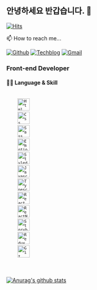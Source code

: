 ## 안녕하세요 반갑습니다. 🙌

<div>
	
  [![Hits](https://hits.seeyoufarm.com/api/count/incr/badge.svg?url=https%3A%2F%2Fgithub.com%2Fwjdxor133&count_bg=%2379C83D&title_bg=%23555555&icon=&icon_color=%23E7E7E7&title=hits&edge_flat=false)](https://hits.seeyoufarm.com)
	
  </div>
  
  📫 How to reach me...
  <div>
	
 [![Github](http://img.shields.io/badge/-Github-black?style=flat-square&logo=github&link=https://github.com/wjdxor133)](https://github.com/wjdxor133)     [![Techblog](http://img.shields.io/badge/-Tech%20blog-2CA5E0?style=flat-square&logo=Bloglovin&logoColor=white&link=https://wjdxor133.github.io/)](https://wjdxor133.github.io/)     [![Gmail](https://img.shields.io/badge/Gmail-d14836?style=flat-square&logo=Gmail&logoColor=white&link=mailto:wjdxor1224@gmail.com)](mailto:wjdxor1224@gmail.com) 
	
  </div>

### Front-end Developer
#### 👨‍💻 Language & Skill
<code>
	<code><img alt="Html" src="https://user-images.githubusercontent.com/47416686/92299565-4d548280-ef8e-11ea-800d-86b5c28fbcdc.png" width="32"></code>
	<code><img alt="Css" src="https://user-images.githubusercontent.com/47416686/92299858-2ea3bb00-ef91-11ea-8d20-c6561b1ef711.png" width="32"></code>
	<code><img alt="Sass" src="https://user-images.githubusercontent.com/26512984/88482103-2754bf00-cf9a-11ea-9e2f-075735d3db3c.jpg" width="32"></code>
	<code><img alt="Emotion" src="https://user-images.githubusercontent.com/47416686/117604216-c5afbb00-b18f-11eb-922d-807a03762421.png" width="32"></code>
	<code><img alt="Styled-Components" src="https://user-images.githubusercontent.com/55340876/89944325-926ce980-dc5a-11ea-9209-cc43422964c7.png" width="32"></code>
	<code><img alt="Javascript" src="https://user-images.githubusercontent.com/26512984/88481835-aba64280-cf98-11ea-80a7-c6c5ae3a1235.jpg" width="32"></code>
	<code><img alt="Typescript" src="https://user-images.githubusercontent.com/47416686/92299440-20ec3680-ef8d-11ea-8abb-7e6f39cb1e29.png" width="32"></code>
	<code><img alt="React" src="https://user-images.githubusercontent.com/26512984/88481963-5d457380-cf99-11ea-8c02-c1b4586cb7ca.jpg" width="32"></code>
	<code><img alt="ReactNative" src="https://user-images.githubusercontent.com/47416686/93730410-6d797800-fc03-11ea-8298-a731c7804f77.png" width="32"></code>
	<code><img alt="Storybook" src="https://user-images.githubusercontent.com/47416686/117604229-ce07f600-b18f-11eb-913b-960a5d79344f.png" width="32"></code>
	<code><img alt="Redux" src="https://user-images.githubusercontent.com/47416686/92299597-91478780-ef8e-11ea-9857-253c897b371e.png" width="32"></code>
	<code><img alt="Git" src="https://user-images.githubusercontent.com/26512984/88481839-ad700600-cf98-11ea-8168-e795e299b730.png" width="32"></code>
</code>
<br><br>
  <div>
	
 [![Anurag's github stats](https://github-readme-stats.vercel.app/api?username=wjdxor133)](https://github.com/anuraghazra/github-readme-stats)
	
  </div>


  


<!--
**wjdxor133/wjdxor133** is a ✨ _special_ ✨ repository because its `README.md` (this file) appears on your GitHub profile.

Here are some ideas to get you started:

- 🔭 I’m currently working on ...
- 🌱 I’m currently learning ...
- 👯 I’m looking to collaborate on ...
- 🤔 I’m looking for help with ...
- 💬 Ask me about ...
- 📫 How to reach me: ...
- 😄 Pronouns: ...
- ⚡ Fun fact: ...
-->
